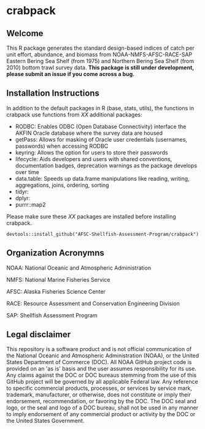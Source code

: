 # crabpack

## Welcome 

This R package generates the standard design-based indices of catch per unit 
effort, abundance, and biomass from NOAA-NMFS-AFSC-RACE-SAP Eastern Bering Sea Shelf 
(from 1975) and Northern Bering Sea Shelf (from 2010) bottom trawl survey data. **This package 
is still under development, please submit an issue if you come across a bug.**

## Installation Instructions

In addition to the default packages in R (base, stats, utils), the functions in 
crabpack use functions from _XX_ additional packages:

- RODBC: Enables ODBC (Open Database Connectivity) interface the AKFIN Oracle
  database where the survey data are housed
- getPass: Allows for masking of Oracle user credentials (usernames, passwords) 
  when accessing RODBC
- keyring: Allows the option for users to store their passwords 
- lifecycle: Aids developers and users with shared conventions, documentation 
  badges, deprecation warnings as the package develops over time
- data.table: Speeds up data.frame manipulations like reading, writing, 
  aggregations, joins, ordering, sorting
- tidyr:
- dplyr:
- purrr::map2

Please make sure these _XX_ packages are installed before installing crabpack.

```
devtools::install_github("AFSC-Shellfish-Assessment-Program/crabpack")
```

<!--
## Collaborators
**AKCNOWLEDGE Em/GAP CONTRIBUTION!!**
The gapindex R package is a product of two AFSC-RACE-GAP working groups 
regarding GAP data processes and index computation. Many thanks to those who 
participated in those working groups:

**Data Processes Working Group**|**Index Computation Working Group**|**Supervisors**
:-----:|:-----:|:-----:
Alexandra Dowlin (AlexandraDowlin-NOAA)|Zack Oyafuso (zoyafuso-NOAA)*|Stan Kotwicki (StanKotwicki-NOAA)
Emily Markowitz (EmilyMarkowitz-NOAA)|Margaret Siple (MargaretSiple-NOAA)|Duane Stevenson (Duane-Stevenson-NOAA)
Liz Dawson (liz-dawson-NOAA)|Rebecca Haehn (RebeccaHaehn-NOAA)|Ned Laman (Ned-Laman-NOAA)
Sarah Friedman (SarahFriedman-NOAA)|Lukas DeFilippo (Lukas-DeFilippo-NOAA)|Susanne McDermott (smcdermo) 
Christopher Anderson (ChrisAnderson-NOAA)|Paul von Szalay (vszalay)| 
Nancy Roberson (NancyRoberson)|Thaddaeus Buser (ThaddaeusBuser-NOAA)| 
 |*package maintainer| 

## Legacy
Here is an non-exhaustive list of people who provided the foundation for many 
of the functions in this package:

AI-GOA: Michael Martin, Peter Munro, Ned Laman

Bering Sea: REM, Jason Conner, Jerry Hoff, Rebecca Haehn 

Many of the index calculations are from Wakabayashi et al. (1985):

Wakabayashi, K., R. G. Bakkala, and M. S. Alton. 1985. Methods of the 
     U.S.-Japan demersal trawl surveys, p. 7-29. In R. G. Bakkala and K. 
     Wakabayashi (editors), Results of cooperative U.S.-Japan groundfish 
     investigations in the Bering Sea during May-August 1979. Int. North Pac. 
     Fish. Comm. Bull. 44.
-->

## Organization Acronymns
NOAA: National Oceanic and Atmospheric Administration

NMFS: National Marine Fisheries Service

AFSC: Alaska Fisheries Science Center

RACE: Resource Assessment and Conservation Engineering Division

SAP: Shellfish Assessment Program

## Legal disclaimer
This repository is a software product and is not official communication of the National Oceanic and Atmospheric Administration (NOAA), 
or the United States Department of Commerce (DOC). All NOAA GitHub project code is provided on an 'as is' basis and the user assumes 
responsibility for its use. Any claims against the DOC or DOC bureaus stemming from the use of this GitHub project will be governed by 
all applicable Federal law. Any reference to specific commercial products, processes, or services by service mark, trademark, manufacturer, 
or otherwise, does not constitute or imply their endorsement, recommendation, or favoring by the DOC. The DOC seal and logo, or the seal 
and logo of a DOC bureau, shall not be used in any manner to imply endorsement of any commercial product or activity by the DOC or the 
United States Government.
